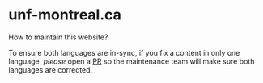# unf-montreal.ca

How to maintain this website?

To ensure both languages are in-sync, if you fix a content in only one language, *please* open a [PR](https://github.com/UNFmontreal/unf-montreal.ca/pulls) so the maintenance team will make sure both languages are corrected.
